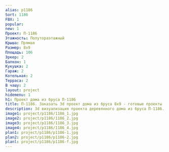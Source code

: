 ```yaml
---
alias: p1186
Sort: 1186
FBX: 1
popular: 
new: 1
Проект: П-1186
Этажность: Полутораэтажный
Крыша: Прямая
Размер: 8х9
Площадь: 106
Эркер: 2
Балкон: 1
Кукушка: 2
Гараж: 2
Котельная: 2
Терраса: 2
В чашу: 2
layout: project
hidemenu: 1
h1: Проект дома из бруса П-1186
title: П-1186. Заказать 3d проект дома из бруса 8х9 - готовые проекты
description: 3d визуализация проекта деревянного дома из бруса П-1186. Площадь 106 м2, размер 8х9. Вы можете внести любые изменения в проект.
image1: project/p1186/1186_1.jpg
image2: project/p1186/1186_2.jpg
image3: project/p1186/1186_3.jpg
image4: project/p1186/1186_4.jpg
plan1: project/p1186/p1186-1.jpg
plan2: project/p1186/p1186-2.jpg
planl: project/p1186/p1186-f.jpg
---
```

